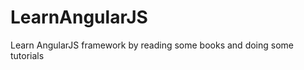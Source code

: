 LearnAngularJS
==============

Learn AngularJS framework by reading some books and doing some tutorials
